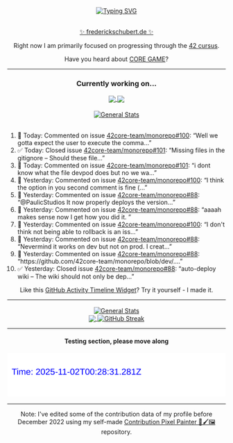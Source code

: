 <div align="center">
	<a href="https://git.io/typing-svg"><img src="https://readme-typing-svg.demolab.com?font=Fira+Code&size=30&pause=1000&color=70A5FD&background=1A1B27&center=true&vCenter=true&repeat=false&random=false&width=550&lines=%F0%9F%91%8B+Hello+World!+I'm+Freddy!+%F0%9F%96%96" alt="Typing SVG" /></a>
</div>
<br>
<div align="center">
	<p></p><a href="https://frederickschubert.de">✨ frederickschubert.de ✨</a></p>
	<p>Right now I am primarily focused on progressing through the <a href="https://github.com/FreddyMSchubert/42_cursus">42 cursus</a>.</p>
	<p>Have you heard about <a href="https://coregame.de/">CORE GAME</a>?</p>
</div>

<hr>

<div align="center">

### Currently working on...

<!-- [![current_repo](https://github-readme-stats.vercel.app/api/pin/?username=FreddyMSchubert&repo=Crafty_Concoctions&theme=tokyonight)](https://github.com/FreddyMSchubert/Crafty_Concoctions) -->

<div align="center">
	<a href="https://github.com/Reptudn/42_transcendence" target="_blank">
		<img align="center" src="https://github-readme-stats.vercel.app/api/pin/?username=Reptudn&repo=42_transcendence&theme=tokyonight" />
	</a>
	<a href="https://github.com/42core-team/monorepo" target="_blank">
		<img align="center" src="https://github-readme-stats.vercel.app/api/pin/?username=42core-team&repo=monorepo&theme=tokyonight" />
	</a>
</div>

<br>

<div align="center">
	<a href="https://github.com/FreddyMSchubert/42_cursus" target="_blank">
		<img align="center" src="https://github-readme-stats.vercel.app/api/pin/?username=FreddyMSchubert&repo=42_cursus&theme=tokyonight" alt="General Stats" />
	</a>
</div>

<br>

<div align="left">
<ol>
<!-- ACTIVITY:START -->
<li>💬 Today: Commented on issue <a href="https://github.com/42core-team/monorepo/issues/100#issuecomment-3289962982">42core-team/monorepo#100</a>: “Well we gotta expect the user to execute the comma…”</li>
<li>✅ Today: Closed issue <a href="https://github.com/42core-team/monorepo/issues/101">42core-team/monorepo#101</a>: “Missing files in the gitignore – Should these file…”</li>
<li>💬 Today: Commented on issue <a href="https://github.com/42core-team/monorepo/issues/101#issuecomment-3289949915">42core-team/monorepo#101</a>: “i dont know what the file devpod does but no we wa…”</li>
<li>💬 Yesterday: Commented on issue <a href="https://github.com/42core-team/monorepo/issues/100#issuecomment-3289934814">42core-team/monorepo#100</a>: “I think the option in you second comment is fine (…”</li>
<li>💬 Yesterday: Commented on issue <a href="https://github.com/42core-team/monorepo/issues/88#issuecomment-3289888139">42core-team/monorepo#88</a>: “@PaulicStudios It now properly deploys the version…”</li>
<li>💬 Yesterday: Commented on issue <a href="https://github.com/42core-team/monorepo/issues/88#issuecomment-3289882486">42core-team/monorepo#88</a>: “aaaah makes sense now I get how you did it. ”</li>
<li>💬 Yesterday: Commented on issue <a href="https://github.com/42core-team/monorepo/issues/100#issuecomment-3289877516">42core-team/monorepo#100</a>: “I don't think not being able to rollback is an iss…”</li>
<li>💬 Yesterday: Commented on issue <a href="https://github.com/42core-team/monorepo/issues/88#issuecomment-3289858214">42core-team/monorepo#88</a>: “Nevermind it works on dev but not on prod. I creat…”</li>
<li>💬 Yesterday: Commented on issue <a href="https://github.com/42core-team/monorepo/issues/88#issuecomment-3289851190">42core-team/monorepo#88</a>: “https://github.com/42core-team/monorepo/blob/dev/.…”</li>
<li>✅ Yesterday: Closed issue <a href="https://github.com/42core-team/monorepo/issues/88">42core-team/monorepo#88</a>: “auto-deploy wiki – The wiki should not only be dep…”</li>
<!-- ACTIVITY:END -->
</ol>
</div>

Like this [GitHub Activity Timeline Widget](https://github.com/FreddyMSchubert/github-activity-timeline)? Try it yourself - I made it.

<hr>

<div align="center">
	<a href="https://github.com/anuraghazra/github-readme-stats" target="_blank">
		<img height=200 align="center" src="https://github-readme-stats.vercel.app/api?username=FreddyMSchubert&show_icons=true&theme=tokyonight&card_width=650" alt="General Stats" />
	</a>
</div>

<div align="center">
	<a href="https://github.com/anuraghazra/github-readme-stats" target="_blank">
		<img height=200 align="center" src="https://github-readme-stats.vercel.app/api/top-langs/?username=FreddyMSchubert&layout=donut&theme=tokyonight&card_width=320">
	</a>
	<a href="https://github.com/DenverCoder1/github-readme-streak-stats" target="_blank">
		<img height=200 align="center" src="https://streak-stats.demolab.com?user=FreddyMSchubert&theme=tokyonight&date_format=j%20M%5B%20Y%5D&card_width=320&card_height=200&hide_total_contributions=true" alt="GitHub Streak" />
	</a>
</div>

<hr>

#### Testing section, please move along

![GitHub Defenders SVG](https://github.com/FreddyMSchubert/FreddyMSchubert/blob/github_defenders_output/output.svg)

<hr>

Note: I've edited some of the contribution data of my profile before December 2022 using my self-made [Contribution Pixel Painter 🎨🖌️🖼️](https://github.com/FreddyMSchubert/contribution-pixel-painter) repository.
